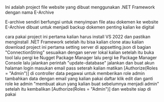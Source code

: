 Ini adalah project file website yang dibuat menggunakan .NET Framework dengan nama E-Archive

E-archive sendiri berfungsi untuk menyimpan file atau dokemen ke website
E-Archive dibuat untuk menjadi backup dokemen penting kalian ke digital

cara pakai project ini pertama kalian harus install VS 2022 dan pastikan menginstall .NET Framework
setelah itu bisa kalian clone atau kalian download project ini
pertama setting server di appsetting.json di bagian "ConnectionString" sesuaikan dengan server lokal kalian
setelah itu buka tool lalu pergi ke Nugget Package Manager lalu pergi ke Package Manager Console
lalu jalankan perintah "update-database"
jalankan dan buat akun halaman login
masukan email pass seterah kalian
matikan [Authorize(Roles = "Admin")] di controller data pegawai untuk memberikan role admin
tambahkan data dengan email yang kalian pakai daftar
klik edit dan ganti role ke admin "membuat akun yang kalian buat sebelumnya menjadi admin"
setelah itu kembalikan [Authorize(Roles = "Admin")] dan website siap di pakai
